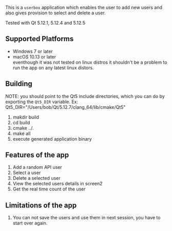 This is a `userbox` application which enables the user to add new users and also gives provision to select and delete a user.

Tested with Qt 5.12.1, 5.12.4 and 5.12.5  

## Supported Platforms  
* Windows 7 or later  
* macOS 10.13 or later  
eventhough it was not tested on linux distros it shouldn't be a problem to run the app on any latest linux distors.

## Building
NOTE: you should point to the Qt5 include directories, which you can do by exporting the `Qt5_DIR` variable.
Ex: Qt5_DIR="/Users/bob/Qt/5.12.7/clang_64/lib/cmake/Qt5"

1. makdir build
2. cd build
3. cmake ../.
4. make all
5. execute generated application binary

## Features of the app  
1. Add a random API user
2. Select a user
3. Delete a selected user
4. View the selected users details in screen2
5. Get the real time count of the user

## Limitations of the app  
1. You can not save the users and use them in next session, you have to start over again.
